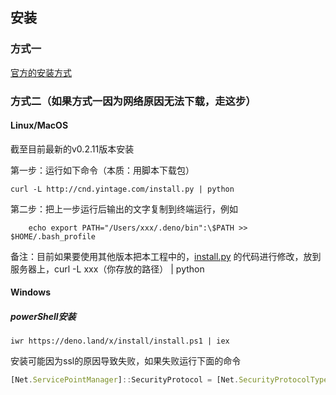 ## 安装

### 方式一
[官方的安装方式](https://github.com/denoland/deno_install)

### 方式二（如果方式一因为网络原因无法下载，走这步）

#### Linux/MacOS

截至目前最新的v0.2.11版本安装

第一步：运行如下命令（本质：用脚本下载包）
```
curl -L http://cnd.yintage.com/install.py | python
```

第二步：把上一步运行后输出的文字复制到终端运行，例如
```
    echo export PATH="/Users/xxx/.deno/bin":\$PATH >> $HOME/.bash_profile
```

备注：目前如果要使用其他版本把本工程中的，[install.py](./install.py) 的代码进行修改，放到服务器上，curl -L xxx（你存放的路径） | python

#### Windows
##### powerShell安装

```
iwr https://deno.land/x/install/install.ps1 | iex
```

安装可能因为ssl的原因导致失败，如果失败运行下面的命令

```javascript
[Net.ServicePointManager]::SecurityProtocol = [Net.SecurityProtocolType]::Tls12
```
